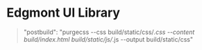 # Edgmont UI Library

> "postbuild": "purgecss --css build/static/css/_.css --content build/index.html build/static/js/_.js --output build/static/css"
